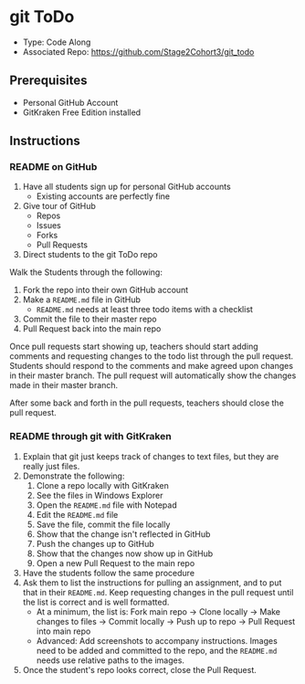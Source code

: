 # git ToDo

- Type: Code Along 
- Associated Repo: https://github.com/Stage2Cohort3/git_todo

## Prerequisites 

- Personal GitHub Account
- GitKraken Free Edition installed

## Instructions

### README on GitHub

1. Have all students sign up for personal GitHub accounts
    - Existing accounts are perfectly fine
1. Give tour of GitHub
    - Repos
    - Issues
    - Forks
    - Pull Requests
1. Direct students to the git ToDo repo

Walk the Students through the following:

1. Fork the repo into their own GitHub account
1. Make a `README.md` file in GitHub 
    - `README.md` needs at least three todo items with a checklist
1. Commit the file to their master repo
1. Pull Request back into the main repo

Once pull requests start showing up, teachers should start adding comments and requesting changes to the todo list through the pull request. Students should respond to the comments and make agreed upon changes in their master branch. The pull request will automatically show the changes made in their master branch.

After some back and forth in the pull requests, teachers should close the pull request.

### README through git with GitKraken

1. Explain that git just keeps track of changes to text files, but they are really just files.
1. Demonstrate the following:
    1. Clone a repo locally with GitKraken
    1. See the files in Windows Explorer
    1. Open the `README.md` file with Notepad
    1. Edit the `README.md` file
    1. Save the file, commit the file locally
    1. Show that the change isn't reflected in GitHub
    1. Push the changes up to GitHub
    1. Show that the changes now show up in GitHub
    1. Open a new Pull Request to the main repo
1. Have the students follow the same procedure
1. Ask them to list the instructions for pulling an assignment, and to put that in their `README.md`. Keep requesting changes in the pull request until the list is correct and is well formatted. 
    - At a minimum, the list is: Fork main repo -> Clone locally -> Make changes to files -> Commit locally -> Push up to repo -> Pull Request into main repo
    - Advanced: Add screenshots to accompany instructions. Images need to be added and committed to the repo, and the `README.md` needs use relative paths to the images.
1. Once the student's repo looks correct, close the Pull Request. 